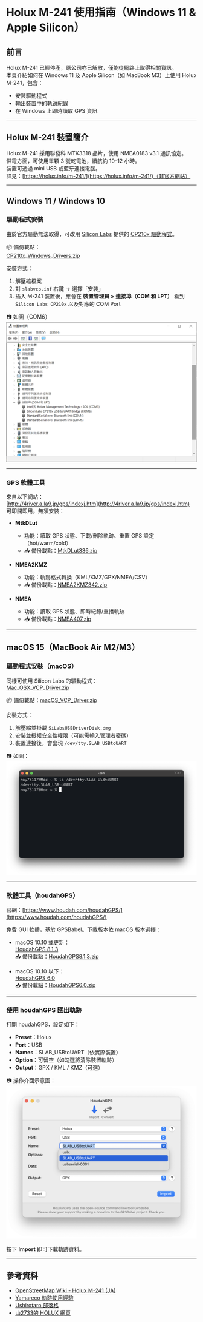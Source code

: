# Holux M-241 使用指南（Windows 11 & Apple Silicon）

## 前言

Holux M-241 已經停產，原公司亦已解散，僅能從網路上取得相關資訊。  
本頁介紹如何在 Windows 11 及 Apple Silicon（如 MacBook M3）上使用 Holux M-241，包含：

- 安裝驅動程式
- 輸出裝置中的軌跡紀錄
- 在 Windows 上即時讀取 GPS 資訊

---

## Holux M-241 裝置簡介

Holux M-241 採用聯發科 MTK3318 晶片，使用 NMEA0183 v3.1 通訊協定。  
供電方面，可使用單顆 3 號乾電池，續航約 10–12 小時。  
裝置可透過 mini USB 或藍牙連接電腦。  
詳見：[https://holux.info/m-241/](https://holux.info/m-241/)（非官方網站）

---

## Windows 11 / Windows 10

### 驅動程式安裝

由於官方驅動無法取得，可改用 [Silicon Labs](https://www.silabs.com/developer-tools/usb-to-uart-bridge-vcp-drivers?tab=downloads) 提供的 [CP210x 驅動程式](https://www.silabs.com/documents/public/software/CP210x_Windows_Drivers.zip)。

📦 備份載點：  
[CP210x_Windows_Drivers.zip](./CP210x_Windows_Drivers.zip)

安裝方式：

1. 解壓縮檔案
2. 對 `slabvcp.inf` 右鍵 → 選擇「安裝」
3. 插入 M-241 裝置後，應會在 **裝置管理員 > 連接埠（COM 和 LPT）** 看到 `Silicon Labs CP210x` 以及對應的 COM Port

📷 如圖（COM6）  
![Device Manager](./picture/device_manager.PNG)

---

### GPS 軟體工具

來自以下網站：  
[http://4river.a.la9.jp/gps/indexj.htm](http://4river.a.la9.jp/gps/indexj.htm)  
可即開即用，無須安裝：

- **MtkDLut**  
  - 功能：讀取 GPS 狀態、下載/刪除軌跡、重置 GPS 設定（hot/warm/cold）  
  - 📥 備份載點：[MtkDLut336.zip](./MtkDLut336.zip)

- **NMEA2KMZ**  
  - 功能：軌跡格式轉換（KML/KMZ/GPX/NMEA/CSV）  
  - 📥 備份載點：[NMEA2KMZ342.zip](./NMEA2KMZ342.zip)

- **NMEA**  
  - 功能：讀取 GPS 狀態、即時紀錄/重播軌跡  
  - 📥 備份載點：[NMEA407.zip](./NMEA407.zip)

---

## macOS 15（MacBook Air M2/M3）

### 驅動程式安裝（macOS）

同樣可使用 Silicon Labs 的驅動程式：  
[Mac_OSX_VCP_Driver.zip](https://www.silabs.com/documents/public/software/Mac_OSX_VCP_Driver.zip)

📦 備份載點：[macOS_VCP_Driver.zip](./macOS_VCP_Driver.zip)

安裝方式：

1. 解壓縮並掛載 `SiLabsUSBDriverDisk.dmg`
2. 安裝並授權安全性權限（可能需輸入管理者密碼）
3. 裝置連接後，會出現 `/dev/tty.SLAB_USBtoUART`

📷 如圖：  
![macOS USB](./picture/m241_usb_macos.png)

---

### 軟體工具（houdahGPS）

官網：[https://www.houdah.com/houdahGPS/](https://www.houdah.com/houdahGPS/)

免費 GUI 軟體，基於 GPSBabel。下載版本依 macOS 版本選擇：

- macOS 10.10 或更新：  
  [HoudahGPS 8.1.3](https://www.houdah.com/houdahGPS/download_assets/HoudahGPS8.1.3.zip)  
  📥 備份載點：[HoudahGPS8.1.3.zip](./HoudahGPS8.1.3.zip)

- macOS 10.10 以下：  
  [HoudahGPS 6.0](https://www.houdah.com/houdahGPS/download_assets/HoudahGPS6.0.zip)  
  📥 備份載點：[HoudahGPS6.0.zip](./HoudahGPS6.0.zip)

---

### 使用 houdahGPS 匯出軌跡

打開 houdahGPS，設定如下：

- **Preset**：Holux  
- **Port**：USB  
- **Names**：SLAB_USBtoUART（依實際裝置）  
- **Option**：可留空（如勾選將清除裝置軌跡）  
- **Output**：GPX / KML / KMZ（可選）

📷 操作介面示意圖：  
![houdahGPS](./picture/houdahGPS_macos.png)

按下 **Import** 即可下載軌跡資料。

---

## 參考資料

- [OpenStreetMap Wiki - Holux M-241 (JA)](https://wiki.openstreetmap.org/wiki/JA:Holux_M-241)
- [Yamareco 軌跡使用經驗](https://www.yamareco.com/modules/yamanote/detail.php?nid=2428)
- [Ushirotaro 部落格](https://ushirotaro.hatenablog.com/entry/2021/05/23/223821)
- [山2733的 HOLUX 網頁](https://www.katch.ne.jp/~yama2733/Holuxm/HOLUXM.htm)
